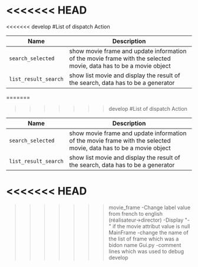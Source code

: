 <<<<<<< HEAD
=======
<<<<<<< develop
#List of dispatch Action

|Name|Description
|---|---
|`search_selected`| show movie frame and update information of the movie frame with the selected movie, data has to be a movie object
|`list_result_search`| show list movie and display the result of the search, data has to be a generator

=======
>>>>>>> develop
#List of dispatch Action

|Name|Description
|---|---
|`search_selected`| show movie frame and update information of the movie frame with the selected movie, data has to be a movie object
|`list_result_search`| show list movie and display the result of the search, data has to be a generator

<<<<<<< HEAD
=======
>>>>>>> movie_frame -Change label value from french to english (réalisateur->director) -Display "-" if the movie attribut value is null MainFrame -change the name of the list of frame which was a bidon name Gui.py -comment lines which was used to debug
>>>>>>> develop
